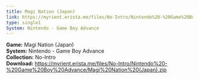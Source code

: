 ```yaml
---
title: Magi Nation (Japan)
link: https://myrient.erista.me/files/No-Intro/Nintendo%20-%20Game%20Boy%20Advance/Magi%20Nation%20(Japan).zip
type: single1
System: Nintendo - Game Boy Advance
---
```

<b>Game:</b> Magi Nation (Japan)<br>
<b>System:</b> Nintendo - Game Boy Advance<br>
<b>Collection:</b> No-Intro<br>
<b>Download:</b> https://myrient.erista.me/files/No-Intro/Nintendo%20-%20Game%20Boy%20Advance/Magi%20Nation%20(Japan).zip